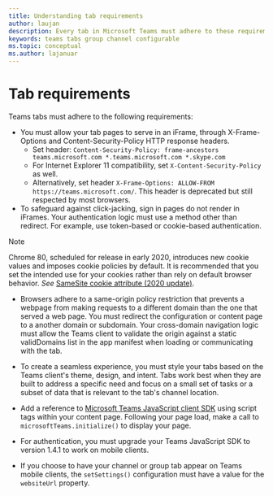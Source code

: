 ```yaml
---
title: Understanding tab requirements
author: laujan
description: Every tab in Microsoft Teams must adhere to these requirements.
keywords: teams tabs group channel configurable 
ms.topic: conceptual
ms.author: lajanuar
---
```

# Tab requirements

Teams tabs must adhere to the following requirements:

* You must allow your tab pages to serve in an iFrame, through X-Frame-Options and Content-Security-Policy HTTP response headers.
  * Set header: `Content-Security-Policy: frame-ancestors teams.microsoft.com *.teams.microsoft.com *.skype.com`
  * For Internet Explorer 11 compatibility, set `X-Content-Security-Policy` as well.
  * Alternatively, set header `X-Frame-Options: ALLOW-FROM https://teams.microsoft.com/`. This header is deprecated but still respected by most browsers.
* To safeguard against click-jacking, sign in pages do not render in iFrames. Your authentication logic must use a method other than redirect. For example, use token-based or cookie-based authentication.

> [!NOTE]
> Chrome 80, scheduled for release in early 2020, introduces new cookie values and imposes cookie policies by default. It is recommended that you set the intended use for your cookies rather than rely on default browser behavior. *See* [SameSite cookie attribute (2020 update)](../../resources/samesite-cookie-update.md).

* Browsers adhere to a same-origin policy restriction that prevents a webpage from making requests to a different domain than the one that served a web page. You must redirect the configuration or content page to a another domain or subdomain. Your cross-domain navigation logic must allow the Teams client to validate the origin against a static validDomains list in the app manifest when loading or communicating with the tab.

* To create a seamless experience, you must style your tabs based on the Teams client's theme, design, and intent. Tabs work best when they are built to address a specific need and focus on a small set of tasks or a subset of data that is relevant to the tab's channel location.

* Add a reference to [Microsoft Teams JavaScript client SDK](/javascript/api/overview/msteams-client) using script tags within your content page. Following your page load, make a call to `microsoftTeams.initialize()` to display your page.

* For authentication, you must upgrade your Teams JavaScript SDK to version 1.4.1 to work on mobile clients.

* If you choose to have your channel or group tab appear on Teams mobile clients, the `setSettings()` configuration must have a value for the `websiteUrl` property.